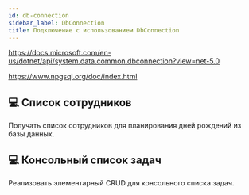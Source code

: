 ```yaml
---
id: db-connection
sidebar_label: DbConnection
title: Подключение c использованием DbConnection
---
```


https://docs.microsoft.com/en-us/dotnet/api/system.data.common.dbconnection?view=net-5.0

https://www.npgsql.org/doc/index.html


## 💻 Список сотрудников
Получать список сотрудников для планирования дней рождений из базы данных.

## 💻 Консольный список задач
Реализовать элементарный CRUD для консольного списка задач. 

